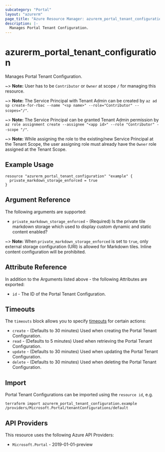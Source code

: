 ```yaml
---
subcategory: "Portal"
layout: "azurerm"
page_title: "Azure Resource Manager: azurerm_portal_tenant_configuration"
description: |-
  Manages Portal Tenant Configuration.
---
```


# azurerm_portal_tenant_configuration

Manages Portal Tenant Configuration.

~> **Note:** User has to be `Contributor` or `Owner` at scope `/` for managing this resource.

~> **Note:** The Service Principal with Tenant Admin can be created by `az ad sp create-for-rbac --name "<sp name>" --role="Contributor" --scopes="/"`.

~> **Note:** The Service Principal can be granted Tenant Admin permission by `az role assignment create --assignee "<app id>" --role "Contributor" --scope "/"`.

~> **Note:** While assigning the role to the existing/new Service Principal at the Tenant Scope, the user assigning role must already have the `Owner` role assigned at the Tenant Scope.

## Example Usage

```hcl
resource "azurerm_portal_tenant_configuration" "example" {
  private_markdown_storage_enforced = true
}
```

## Argument Reference

The following arguments are supported:

* `private_markdown_storage_enforced` - (Required) Is the private tile markdown storage which used to display custom dynamic and static content enabled?

~> **Note:** When `private_markdown_storage_enforced` is set to `true`, only external storage configuration (URI) is allowed for Markdown tiles. Inline content configuration will be prohibited.

## Attribute Reference

In addition to the Arguments listed above - the following Attributes are exported:

* `id` - The ID of the Portal Tenant Configuration.

## Timeouts

The `timeouts` block allows you to specify [timeouts](https://developer.hashicorp.com/terraform/language/resources/configure#define-operation-timeouts) for certain actions:

* `create` - (Defaults to 30 minutes) Used when creating the Portal Tenant Configuration.
* `read` - (Defaults to 5 minutes) Used when retrieving the Portal Tenant Configuration.
* `update` - (Defaults to 30 minutes) Used when updating the Portal Tenant Configuration.
* `delete` - (Defaults to 30 minutes) Used when deleting the Portal Tenant Configuration.

## Import

Portal Tenant Configurations can be imported using the `resource id`, e.g.

```shell
terraform import azurerm_portal_tenant_configuration.example /providers/Microsoft.Portal/tenantConfigurations/default
```

## API Providers
<!-- This section is generated, changes will be overwritten -->
This resource uses the following Azure API Providers:

* `Microsoft.Portal` - 2019-01-01-preview
